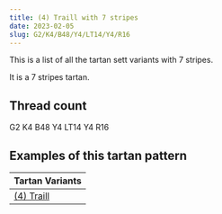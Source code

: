 ```yaml
---
title: (4) Traill with 7 stripes
date: 2023-02-05
slug: G2/K4/B48/Y4/LT14/Y4/R16
---
```

This is a list of all the tartan sett variants with 7 stripes.

It is a 7 stripes tartan.


## Thread count
G2 K4 B48 Y4 LT14 Y4 R16

## Examples of this tartan pattern

| Tartan Variants |
|---------------|
| [(4) Traill](/variants/g2/k4/b48/y4/lt14/y4/r16-b005f8c-g008000-k000000-lt82644b-rc10000-yefcc09)||
